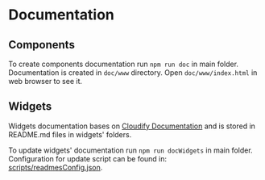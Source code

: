 # Documentation

## Components
To create components documentation run `npm run doc` in main folder.
Documentation is created in `doc/www` directory. Open `doc/www/index.html` in web browser to see it.

## Widgets
Widgets documentation bases on [Cloudify Documentation](https://docs.cloudify.co/latest/working_with/console/default-widgets-ref/) and is stored in README.md files in widgets' folders.

To update widgets' documentation run `npm run docWidgets` in main folder. 
Configuration for update script can be found in: [scripts/readmesConfig.json](./../scripts/readmesConfig.json). 
